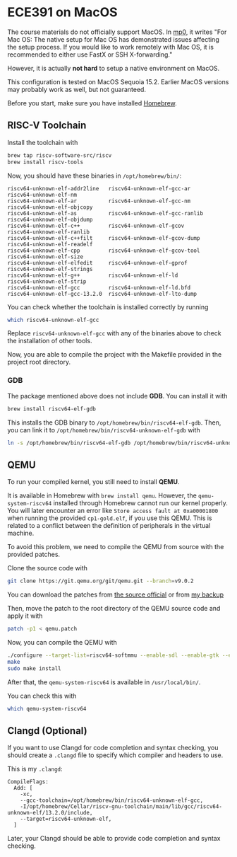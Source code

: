 # ECE391 on MacOS

The course materials do not officially support MacOS.
In [mp0](https://courses.grainger.illinois.edu/ece391/fa2024/secure/assignments/mp/mp0/mp0_fa24.pdf),
it writes "For Mac OS:
The native setup for Mac OS has demonstrated issues affecting the setup process. If you would like to work
remotely with Mac OS, it is recommended to either use FastX or SSH X-forwarding."

However, it is actually **not hard** to setup a native environment on MacOS.

This configuration is tested on MacOS Sequoia 15.2.
Earlier MacOS versions may probably work as well, but not guaranteed.

Before you start, make sure you have installed [Homebrew](https://brew.sh).

## RISC-V Toolchain

Install the toolchain with

```sh
brew tap riscv-software-src/riscv
brew install riscv-tools
```

Now, you should have these binaries in `/opt/homebrew/bin/`:

```text
riscv64-unknown-elf-addr2line   riscv64-unknown-elf-gcc-ar      riscv64-unknown-elf-nm        
riscv64-unknown-elf-ar          riscv64-unknown-elf-gcc-nm      riscv64-unknown-elf-objcopy   
riscv64-unknown-elf-as          riscv64-unknown-elf-gcc-ranlib  riscv64-unknown-elf-objdump   
riscv64-unknown-elf-c++         riscv64-unknown-elf-gcov        riscv64-unknown-elf-ranlib    
riscv64-unknown-elf-c++filt     riscv64-unknown-elf-gcov-dump   riscv64-unknown-elf-readelf   
riscv64-unknown-elf-cpp         riscv64-unknown-elf-gcov-tool   riscv64-unknown-elf-size      
riscv64-unknown-elf-elfedit     riscv64-unknown-elf-gprof       riscv64-unknown-elf-strings   
riscv64-unknown-elf-g++         riscv64-unknown-elf-ld          riscv64-unknown-elf-strip     
riscv64-unknown-elf-gcc         riscv64-unknown-elf-ld.bfd                                    
riscv64-unknown-elf-gcc-13.2.0  riscv64-unknown-elf-lto-dump
```

You can check whether the toolchain is installed correctly by running

```sh
which riscv64-unknown-elf-gcc
```

Replace `riscv64-unknown-elf-gcc` with any of the binaries above to check the installation of other tools.

Now, you are able to compile the project with the Makefile provided in the project root directory.

### GDB

The package mentioned above does not include **GDB**. You can install it with

```sh
brew install riscv64-elf-gdb
```

This installs the GDB binary to `/opt/homebrew/bin/riscv64-elf-gdb`.
Then, you can link it to `/opt/homebrew/bin/riscv64-unknown-elf-gdb` with

```sh
ln -s /opt/homebrew/bin/riscv64-elf-gdb /opt/homebrew/bin/riscv64-unknown-elf-gdb
```

## QEMU

To run your compiled kernel, you still need to install **QEMU**.

It is available in Homebrew with `brew install qemu`.
However, the `qemu-system-riscv64` installed through Homebrew cannot run our kernel properly.
You will later encounter an error like `Store access fault at 0xa00001800` when running the provided `cp1-gold.elf`,
if you use this QEMU.
This is related to a conflict between the definition of peripherals in the virtual machine.

To avoid this problem, we need to compile the QEMU from source with the provided patches.

Clone the source code with

```sh
git clone https://git.qemu.org/git/qemu.git --branch=v9.0.2
```

You can download the patches from [the source official](http://courses.grainger.illinois.edu/ece391/fa2024/secure/assignments/mp/mp0/qemu.patch)
or from [my backup](./resources/qemu.patch)

Then, move the patch to the root directory of the QEMU source code and apply it with

```sh
patch -p1 < qemu.patch
```

Now, you can compile the QEMU with

```sh
./configure --target-list=riscv64-softmmu --enable-sdl --enable-gtk --enable-vnc --enable-cocoa --enable-system --disable-werror
make
sudo make install
```

After that, the `qemu-system-riscv64` is available in `/usr/local/bin/`.

You can check this with

```sh
which qemu-system-riscv64
```

## Clangd (Optional)

If you want to use Clangd for code completion and syntax checking,
you should create a `.clangd` file to specify which compiler and headers to use.

This is my `.clangd`:

```
CompileFlags:
  Add: [
    -xc,
    --gcc-toolchain=/opt/homebrew/bin/riscv64-unknown-elf-gcc,
    -I/opt/homebrew/Cellar/riscv-gnu-toolchain/main/lib/gcc/riscv64-unknown-elf/13.2.0/include,
    --target=riscv64-unknown-elf,
  ]
```

Later, your Clangd should be able to provide code completion and syntax checking.
